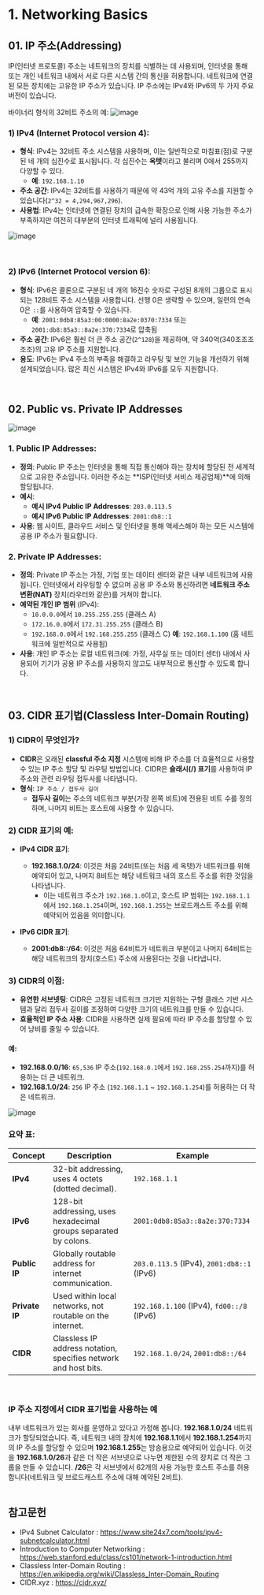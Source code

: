 # 1. Networking Basics

## 01. IP 주소(Addressing)
IP(인터넷 프로토콜) 주소는 네트워크의 장치를 식별하는 데 사용되며, 인터넷을 통해 또는 개인 네트워크 내에서 서로 다른 시스템 간의 통신을 허용합니다. 네트워크에 연결된 모든 장치에는 고유한 IP 주소가 있습니다.
IP 주소에는 IPv4와 IPv6의 두 가지 주요 버전이 있습니다.

바이너리 형식의 32비트 주소의 예:
![image](https://github.com/user-attachments/assets/e931c340-c2bc-4c6c-b401-aedef7fa4c31)
</br>

### **1) IPv4 (Internet Protocol version 4)**:
  - **형식**: IPv4는 32비트 주소 시스템을 사용하며, 이는 일반적으로 마침표(점)로 구분된 네 개의 십진수로 표시됩니다. 각 십진수는 **옥텟**이라고 불리며 0에서 255까지 다양할 수 있다.
    - **예**: `192.168.1.10`
  - **주소 공간**: IPv4는 32비트를 사용하기 때문에 약 43억 개의 고유 주소를 지원할 수 있습니다(`2^32 = 4,294,967,296`).
  - **사용법**: IPv4는 인터넷에 연결된 장치의 급속한 확장으로 인해 사용 가능한 주소가 부족하지만 여전히 대부분의 인터넷 트래픽에 널리 사용됩니다.

![image](https://github.com/user-attachments/assets/97a70bda-ee09-4bd4-bb95-e927229afb4d)

</br>

### **2) IPv6 (Internet Protocol version 6)**:
  - **형식**: IPv6은 콜론으로 구분된 네 개의 16진수 숫자로 구성된 8개의 그룹으로 표시되는 128비트 주소 시스템을 사용합니다. 선행 0은 생략할 수 있으며, 일련의 연속 0은 `::`를 사용하여 압축할 수 있습니다.
    - **예**: `2001:0db8:85a3:00:0000:8a2e:0370:7334` 또는 `2001:db8:85a3::8a2e:370:7334`로 압축됨
  - **주소 공간**: IPv6은 훨씬 더 큰 주소 공간(`2^128`)을 제공하며, 약 340억(340조조조조조)의 고유 IP 주소를 지원합니다.
  - **용도**: IPv6는 IPv4 주소의 부족을 해결하고 라우팅 및 보안 기능을 개선하기 위해 설계되었습니다. 많은 최신 시스템은 IPv4와 IPv6를 모두 지원합니다.
</br>


## **02. Public vs. Private IP Addresses**
![image](https://github.com/user-attachments/assets/dfe2aa40-356a-4781-b311-1a9a3f83e5fe)

### **1. Public IP Addresses**:
  - **정의**: Public IP 주소는 인터넷을 통해 직접 통신해야 하는 장치에 할당된 전 세계적으로 고유한 주소입니다. 이러한 주소는 **ISP(인터넷 서비스 제공업체)**에 의해 할당됩니다.
  - **예시**:
    - **예시 IPv4 Public IP Addresses**: `203.0.113.5`
    - **예시 IPv6 Public IP Addresses**: `2001:db8::1`
  - **사용**: 웹 사이트, 클라우드 서비스 및 인터넷을 통해 액세스해야 하는 모든 시스템에 공용 IP 주소가 필요합니다.

### **2. Private IP Addresses**:
  - **정의**: Private IP 주소는 가정, 기업 또는 데이터 센터와 같은 내부 네트워크에 사용됩니다. 인터넷에서 라우팅할 수 없으며 공용 IP 주소와 통신하려면 **네트워크 주소 변환(NAT)** 장치(라우터와 같은)를 거쳐야 합니다.
  - **예약된 개인 IP 범위** (IPv4):
    - `10.0.0.0`에서 `10.255.255.255` (클래스 A)
    - `172.16.0.0`에서 `172.31.255.255` (클래스 B)
    - `192.168.0.0`에서 `192.168.255.255` (클래스 C)
  **예**: `192.168.1.100` (홈 네트워크에 일반적으로 사용됨)
  - **사용**: 개인 IP 주소는 로컬 네트워크(예: 가정, 사무실 또는 데이터 센터) 내에서 사용되어 기기가 공용 IP 주소를 사용하지 않고도 내부적으로 통신할 수 있도록 합니다.
</br>



## **03. CIDR 표기법(Classless Inter-Domain Routing)**
### **1) CIDR이 무엇인가?**
  - **CIDR**은 오래된 **classful 주소 지정** 시스템에 비해 IP 주소를 더 효율적으로 사용할 수 있는 IP 주소 할당 및 라우팅 방법입니다. CIDR은 **슬래시(/) 표기**를 사용하여 IP 주소와 관련 라우팅 접두사를 나타냅니다.
  - **형식**: `IP 주소 / 접두사 길이`
    - **접두사 길이**는 주소의 네트워크 부분(가장 왼쪽 비트)에 전용된 비트 수를 정의하며, 나머지 비트는 호스트에 사용할 수 있습니다.

### **2) CIDR 표기의 예**:
  - **IPv4 CIDR 표기**:
    - **192.168.1.0/24**: 이것은 처음 24비트(또는 처음 세 옥텟)가 네트워크를 위해 예약되어 있고, 나머지 8비트는 해당 네트워크 내의 호스트 주소를 위한 것임을 나타냅니다.
      - 이는 네트워크 주소가 `192.168.1.0`이고, 호스트 IP 범위는 `192.168.1.1`에서 `192.168.1.254`이며, `192.168.1.255`는 브로드캐스트 주소를 위해 예약되어 있음을 의미합니다.

- **IPv6 CIDR 표기**:
  - **2001:db8::/64**: 이것은 처음 64비트가 네트워크 부분이고 나머지 64비트는 해당 네트워크의 장치(호스트) 주소에 사용된다는 것을 나타냅니다.

### **3) CIDR**의 이점:
  - **유연한 서브넷팅**: CIDR은 고정된 네트워크 크기만 지원하는 구형 클래스 기반 시스템과 달리 접두사 길이를 조정하여 다양한 크기의 네트워크를 만들 수 있습니다.
  - **효율적인 IP 주소 사용**: CIDR을 사용하면 실제 필요에 따라 IP 주소를 할당할 수 있어 낭비를 줄일 수 있습니다.

#### **예**:
  - **192.168.0.0/16**: `65,536` IP 주소(`192.168.0.1`에서 `192.168.255.254`까지)를 허용하는 더 큰 네트워크.
  - **192.168.1.0/24**: `256` IP 주소 (`192.168.1.1` ~ `192.168.1.254`)를 허용하는 더 작은 네트워크.

![image](https://github.com/user-attachments/assets/5380d02d-7b37-4085-9396-2156a45bf557)

### **요약 표:**
| Concept        | Description                                                   | Example                                               |
|----------------|---------------------------------------------------------------|-------------------------------------------------------|
| **IPv4**       | 32-bit addressing, uses 4 octets (dotted decimal).             | `192.168.1.1`                                         |
| **IPv6**       | 128-bit addressing, uses hexadecimal groups separated by colons. | `2001:0db8:85a3::8a2e:370:7334`                        |
| **Public IP**  | Globally routable address for internet communication.          | `203.0.113.5` (IPv4), `2001:db8::1` (IPv6)             |
| **Private IP** | Used within local networks, not routable on the internet.      | `192.168.1.100` (IPv4), `fd00::/8` (IPv6)              |
| **CIDR**       | Classless IP address notation, specifies network and host bits. | `192.168.1.0/24`, `2001:db8::/64`                      |

</br>


### **IP 주소 지정에서 CIDR 표기법을 사용하는 예**
내부 네트워크가 있는 회사를 운영하고 있다고 가정해 봅니다. **192.168.1.0/24** 네트워크가 할당되었습니다. 즉, 네트워크 내의 장치에 **192.168.1.1**에서 **192.168.1.254**까지의 IP 주소를 할당할 수 있으며 **192.168.1.255**는 방송용으로 예약되어 있습니다.
이것을 **192.168.1.0/26**과 같은 더 작은 서브넷으로 나누면 제한된 수의 장치로 더 작은 그룹을 만들 수 있습니다. **/26**은 각 서브넷에서 62개의 사용 가능한 호스트 주소를 허용합니다(네트워크 및 브로드캐스트 주소에 대해 예약된 2비트).
</br></br>



## 참고문헌
- IPv4 Subnet Calculator : https://www.site24x7.com/tools/ipv4-subnetcalculator.html
- Introduction to Computer Networking : https://web.stanford.edu/class/cs101/network-1-introduction.html
- Classless Inter-Domain Routing : https://en.wikipedia.org/wiki/Classless_Inter-Domain_Routing
- CIDR.xyz : https://cidr.xyz/


